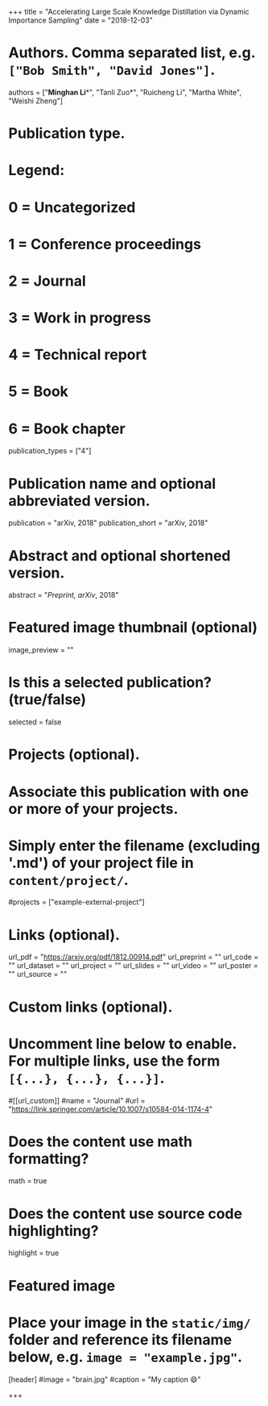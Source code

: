 +++
title = "Accelerating Large Scale Knowledge Distillation via Dynamic Importance Sampling"
date = "2018-12-03"

# Authors. Comma separated list, e.g. `["Bob Smith", "David Jones"]`.

authors = ["**Minghan Li**&ast;", "Tanli Zuo&ast;", "Ruicheng Li", "Martha White", "Weishi Zheng"]
# Publication type.
# Legend:
# 0 = Uncategorized
# 1 = Conference proceedings
# 2 = Journal
# 3 = Work in progress
# 4 = Technical report
# 5 = Book
# 6 = Book chapter
publication_types = ["4"]

# Publication name and optional abbreviated version.
publication = "arXiv, 2018"
publication_short = "arXiv, 2018"

# Abstract and optional shortened version.
abstract = "*Preprint, arXiv*, 2018"

# Featured image thumbnail (optional)
image_preview = ""

# Is this a selected publication? (true/false)
selected = false

# Projects (optional).
#   Associate this publication with one or more of your projects.
#   Simply enter the filename (excluding '.md') of your project file in `content/project/`.
#projects = ["example-external-project"]

# Links (optional).
url_pdf = "https://arxiv.org/pdf/1812.00914.pdf"
url_preprint = ""
url_code = ""
url_dataset = ""
url_project = ""
url_slides = ""
url_video = ""
url_poster = ""
url_source = ""

# Custom links (optional).
#   Uncomment line below to enable. For multiple links, use the form `[{...}, {...}, {...}]`.
#[[url_custom]]
#name = "Journal"
#url = "https://link.springer.com/article/10.1007/s10584-014-1174-4"

# Does the content use math formatting?
math = true

# Does the content use source code highlighting?
highlight = true
  
# Featured image
# Place your image in the `static/img/` folder and reference its filename below, e.g. `image = "example.jpg"`.
[header]
#image = "brain.jpg"
#caption = "My caption :smile:"

+++
<!-- In *International Conference on Multimedia Information Processing and Retrieval*, 2019.  -->
